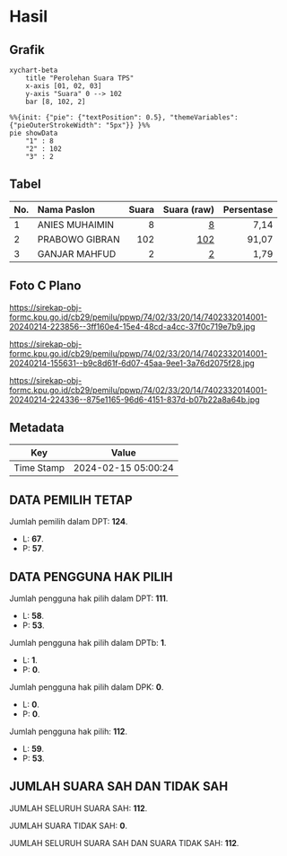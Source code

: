 # Hasil

## Grafik

```mermaid
xychart-beta
    title "Perolehan Suara TPS"
    x-axis [01, 02, 03]
    y-axis "Suara" 0 --> 102
    bar [8, 102, 2]
```

```mermaid
%%{init: {"pie": {"textPosition": 0.5}, "themeVariables": {"pieOuterStrokeWidth": "5px"}} }%%
pie showData
    "1" : 8
    "2" : 102
    "3" : 2
```

## Tabel

| No. | Nama Paslon    | Suara | Suara (raw) | Persentase |
|:--- |:-------------- | -----:| -----------:| ----------:|
| 1   | ANIES MUHAIMIN | 8     | [8][p-1]    | 7,14       |
| 2   | PRABOWO GIBRAN | 102   | [102][p-2]  | 91,07      |
| 3   | GANJAR MAHFUD  | 2     | [2][p-3]    | 1,79       |


[p-1]: https://github.com/gigit-pemilu/pemilu-2024-74-sulawesi-tenggara/blob/main/pilpres/hitung-suara/sub/74-sulawesi-tenggara/sub/02-konawe/sub/33-kapoiala/sub/2014-labotoy-jaya/sub/001-tps/sub/paslon-1.txt
[p-2]: https://github.com/gigit-pemilu/pemilu-2024-74-sulawesi-tenggara/blob/main/pilpres/hitung-suara/sub/74-sulawesi-tenggara/sub/02-konawe/sub/33-kapoiala/sub/2014-labotoy-jaya/sub/001-tps/sub/paslon-2.txt
[p-3]: https://github.com/gigit-pemilu/pemilu-2024-74-sulawesi-tenggara/blob/main/pilpres/hitung-suara/sub/74-sulawesi-tenggara/sub/02-konawe/sub/33-kapoiala/sub/2014-labotoy-jaya/sub/001-tps/sub/paslon-3.txt

## Foto C Plano

https://sirekap-obj-formc.kpu.go.id/cb29/pemilu/ppwp/74/02/33/20/14/7402332014001-20240214-223856--3ff160e4-15e4-48cd-a4cc-37f0c719e7b9.jpg

https://sirekap-obj-formc.kpu.go.id/cb29/pemilu/ppwp/74/02/33/20/14/7402332014001-20240214-155631--b9c8d61f-6d07-45aa-9ee1-3a76d2075f28.jpg

https://sirekap-obj-formc.kpu.go.id/cb29/pemilu/ppwp/74/02/33/20/14/7402332014001-20240214-224336--875e1165-96d6-4151-837d-b07b22a8a64b.jpg


## Metadata

| Key        | Value               |
| ---------- | ------------------- |
| Time Stamp | 2024-02-15 05:00:24 |


## DATA PEMILIH TETAP

Jumlah pemilih dalam DPT: **124**.
 * L: **67**.
 * P: **57**.

## DATA PENGGUNA HAK PILIH

Jumlah pengguna hak pilih dalam DPT: **111**.
 * L: **58**.
 * P: **53**.

Jumlah pengguna hak pilih dalam DPTb: **1**.
 * L: **1**.
 * P: **0**.

Jumlah pengguna hak pilih dalam DPK: **0**.
 * L: **0**.
 * P: **0**.

Jumlah pengguna hak pilih: **112**.
 * L: **59**.
 * P: **53**.

## JUMLAH SUARA SAH DAN TIDAK SAH

JUMLAH SELURUH SUARA SAH: **112**.

JUMLAH SUARA TIDAK SAH: **0**.

JUMLAH SELURUH SUARA SAH DAN SUARA TIDAK SAH: **112**.



